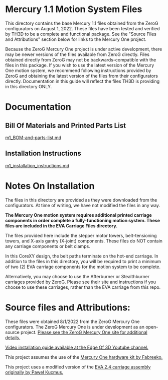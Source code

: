 # Mercury 1.1 Motion System Files

This directory contains the base Mercury 1.1 files obtained from the ZeroG configurators on August 1, 2022. These files have been tested and verified by TH3D to be a complete and functional package. See the "Source Files and Attributions" section below for links to the Mercury One project.

Because the ZeroG Mercury One project is under active development, there may be newer versions of the files available from ZeroG directly. Files obtained directly from ZeroG may not be backwards-compatible with the files in this package. If you wish to use the latest version of the Mercury One motion system, we recommend following instructions provided by ZeroG and obtaining the latest version of the files from their configurators directly. Documentation in this guide will reflect the files TH3D is providing in this directory ONLY.

# Documentation

## Bill Of Materials and Printed Parts List

[m1_BOM-and-parts-list.md](./Documentation/m1_BOM-and-parts-list.md)

## Installation Instructions

[m1_installation_instructions.md](./Documentation/m1_installation_instructions.md)

# Notes On Installation

The files in this directory are provided as they were downloaded from the configurators. At time of writing, we have not modified the files in any way.

**The Mercury One motion system requires additional printed carriage components in order complete a fully-functioning motion system. These files are included in the EVA Carriage Files directory.**

The files provided here include the stepper motor towers, belt-tensioning towers, and X-axis gantry (X-joint) components. These files do NOT contain any carriage components or belt clamps.

In this CoreXY design, the belt paths terminate on the hot-end carriage. In addition to the files in this directory, you will be required to print a minimum of two (2) EVA carriage components for the motion system to be complete.

Alternatively, you may choose to use the Afterburner or Stealthburner carriages provided by ZeroG. Please see their site and instructions if you choose to use these carriages, rather than the EVA carriage from this repo.

# Source files and Attributions:

These files were obtained 8/1/2022 from the ZeroG Mercury One configurators. The ZeroG Mercury One is under development as an open-source project. [Please see the ZeroG Mercury One site for additional details.](https://docs.zerog.one/manual/build/mercury_eva/printed_files)

[Video installation guide available at the Edge Of 3D Youtube channel.](https://www.youtube.com/playlist?list=PLTWoRbnsWNOh8fU8WCYN58Mdh5aLXsBGu)

This project assumes the use of the [Mercury One hardware kit by Fabreeko.](https://www.fabreeko.com/collections/mods/products/mercury-one-kit?variant=43030259073279)

This project uses a modified version of the [EVA 2.4 carriage assembly originally by Paweł Kucmus.](https://2.eva-3d.page/)

